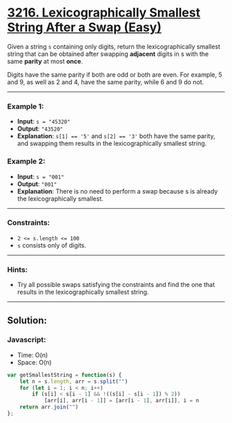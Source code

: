 # [3216. Lexicographically Smallest String After a Swap (Easy)](https://leetcode.com/problems/lexicographically-smallest-string-after-a-swap/)

Given a string `s` containing only digits, return the lexicographically smallest string that can be obtained after swapping **adjacent** digits in s with the same **parity** at most **once**.

Digits have the same parity if both are odd or both are even. For example, 5 and 9, as well as 2 and 4, have the same parity, while 6 and 9 do not.

---
### Example 1:
- **Input**: `s = "45320"`
- **Output**: `"43520"`
- **Explanation**: `s[1] == '5'` and `s[2] == '3'` both have the same parity, and swapping them results in the lexicographically smallest string.

### Example 2:
- **Input**: `s = "001"`
- **Output**: `"001"`
- **Explanation**: There is no need to perform a swap because s is already the lexicographically smallest.

---
### Constraints:
-    `2 <= s.length <= 100`
-    `s` consists only of digits.

---
### Hints:
 - Try all possible swaps satisfying the constraints and find the one that results in the lexicographically smallest string.
---
## Solution:
### Javascript:
- Time: O(n)
- Space: O(n)

```js
var getSmallestString = function(s) {
    let n = s.length, arr = s.split("")
    for (let i = 1; i < n; i++)
        if (s[i] < s[i - 1] && !((s[i] - s[i - 1]) % 2))
            [arr[i], arr[i - 1]] = [arr[i - 1], arr[i]], i = n
    return arr.join("")
};
```
